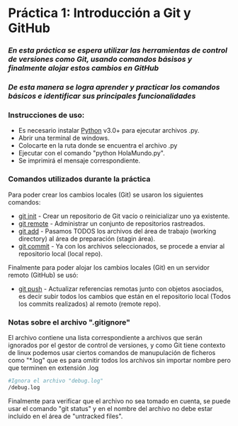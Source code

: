 # Práctica 1: Introducción a Git y GitHub
### _En esta práctica se espera utilizar las herramientas de control de versiones como Git, usando comandos básisos y finalmente alojar estos cambios en GitHub_
### _De esta manera se logra aprender y practicar los comandos básicos e identificar sus principales funcionalidades_

### Instrucciones de uso:
- Es necesario instalar [Python](https://www.python.org/downloads/) v3.0+ para ejecutar archivos .py.
- Abrir una terminal de windows.
- Colocarte en la ruta donde se encuentra el archivo .py
- Ejecutar con el comando "python HolaMundo.py".
- Se imprimirá el mensaje correspondiente.

### Comandos utilizados durante la práctica

Para poder crear los cambios locales (Git) se usaron los siguientes comandos:

- [git init] - Crear un repositorio de Git vacío o reinicializar uno ya existente.
- [git remote] - Administrar un conjunto de repositorios rastreados.
- [git add] - Pasamos TODOS los archivos del área de trabajo (working directory) al área de preparación (stagin área). 
- [git commit] - Ya con los archivos seleccionados, se procede a enviar al repositorio local (local repo). 

Finalmente para poder alojar los cambios locales (Git) en un servidor remoto (GitHub) se usó:

- [git push] - Actualizar referencias remotas junto con objetos asociados, es decir subir todos los cambios que están en el repositorio local (Todos los commits realizados) al remoto (remote repo). 

### Notas sobre el archivo ".gitignore"

El archivo contiene una lista correspondiente a archivos que serán ignorados por el gestor de control de versiones, y como Git tiene contexto de linux podemos usar ciertos comandos de manupulación de ficheros como "*.log" que es para omitir todos los archivos sin importar nombre pero que terminen en extensión .log 
```sh
#Ignora el archivo "debug.log"
/debug.log
```
Finalmente para verificar que el archivo no sea tomado en cuenta, se puede usar el comando "git status" y en el nombre del archivo no debe estar incluido en el área de "untracked files".

[//]: # (These are reference links used in the body of this note and get stripped out when the markdown processor does its job. There is no need to format nicely because it shouldn't be seen. Thanks SO - http://stackoverflow.com/questions/4823468/store-comments-in-markdown-syntax)

   [git init]: <https://git-scm.com/docs/git-init>
   [git remote]: <https://git-scm.com/docs/git-remote>
   [git add]: <https://git-scm.com/docs/git-add>
   [git commit]: <https://git-scm.com/docs/git-commit>
   [git push]: <https://git-scm.com/docs/git-push>

